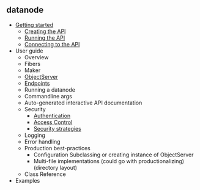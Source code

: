 datanode
----------

* [Getting started](doc/GettingStarted.md)
  * [Creating the API](doc/GettingStarted.md#creating-the-api)
  * [Running the API](doc/doc/GettingStarted.md#running-the-api)
  * [Connecting to the API](doc/GettingStarted.md#connecting-to-the-api)
* User guide
  * Overview
  * Fibers
  * Maker
  * [ObjectServer](doc/classes/ObjectServer.md)
  * [Endpoints](doc/classes/Endpoint.md)
  * Running a datanode
  * Commandline args
  * Auto-generated interactive API documentation
  * Security
    * [Authentication](doc/Authentication.md)
    * [Access Control](doc/AccessControl.md)
    * [Security strategies](doc/SecurityStrategies.md)
  * Logging
  * Error handling
  * Production best-practices
    * Configuration Subclassing or creating instance of ObjectServer
    * Multi-file implementations (could go with productionalizing) (directory layout)
  * Class Reference
* Examples


